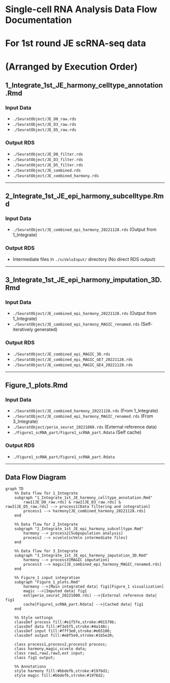 # Single-cell RNA Analysis Data Flow Documentation 

# For 1st round JE scRNA-seq data

# (Arranged by Execution Order)

## 1_Integrate_1st_JE_harmony_celltype_annotation.Rmd

### Input Data
- `./SeuratObject/JE_D0_raw.rds`
- `./SeuratObject/JE_D3_raw.rds`
- `./SeuratObject/JE_D5_raw.rds`

### Output RDS
- `./SeuratObject/JE_D0_filter.rds`
- `./SeuratObject/JE_D3_filter.rds`
- `./SeuratObject/JE_D5_filter.rds`
- `./SeuratObject/JE_combined.rds`
- `./SeuratObject/JE_combined_harmony.rds`

---

## 2_Integrate_1st_JE_epi_harmony_subcelltype.Rmd

### Input Data
- `./SeuratObject/JE_combined_epi_harmony_20221128.rds` (Output from 1_Integrate)

### Output RDS
- Intermediate files in `./scVeloInput/` directory (No direct RDS output)

---

## 3_Integrate_1st_JE_epi_harmony_imputation_3D.Rmd

### Input Data
- `./SeuratObject/JE_combined_epi_harmony_20221128.rds` (Output from 1_Integrate)
- `./SeuratObject/JE_combined_epi_harmony_MAGIC_renamed.rds` (Self-iteratively generated)

### Output RDS
- `./SeuratObject/JE_combined_epi_MAGIC_3D.rds`
- `./SeuratObject/JE_combined_epi_MAGIC_GE7_20221128.rds`
- `./SeuratObject/JE_combined_epi_MAGIC_GE4_20221128.rds`

---

## Figure_1_plots.Rmd

### Input Data
- `./SeuratObject/JE_combined_harmony_20221128.rds` (From 1_Integrate)
- `./SeuratObject/JE_combined_epi_harmony_MAGIC_renamed.rds` (From 3_Integrate)
- `./SeuratObject/perio_seurat_20221008.rds` (External reference data)
- `./Figure1_scRNA_part/Figure1_scRNA_part.Rdata` (Self cache)

### Output RDS
- `./Figure1_scRNA_part/Figure1_scRNA_part.Rdata`

---

## Data Flow Diagram
```mermaid
graph TD
    %% Data flow for 1_Integrate
    subgraph "1_Integrate_1st_JE_harmony_celltype_annotation.Rmd"
        raw1[JE_D0_raw.rds] & raw2[JE_D3_raw.rds] & raw3[JE_D5_raw.rds] --> process1[Data filtering and integration]
        process1 --> harmony[JE_combined_harmony_20221128.rds]
    end

    %% Data flow for 2_Integrate
    subgraph "2_Integrate_1st_JE_epi_harmony_subcelltype.Rmd"
        harmony --> process2[Subpopulation analysis]
        process2 --> scvelo[scVelo intermediate files]
    end

    %% Data flow for 3_Integrate
    subgraph "3_Integrate_1st_JE_epi_harmony_imputation_3D.Rmd"
        harmony --> process3[MAGIC imputation]
        process3 --> magic[JE_combined_epi_harmony_MAGIC_renamed.rds]
    end

    %% Figure_1 input integration
    subgraph "Figure_1_plots.Rmd"
        harmony -->|Main integrated data| fig1[Figure_1 visualization]
        magic -->|Imputed data| fig1
        ext[perio_seurat_20221008.rds] -->|External reference data| fig1
        cache[Figure1_scRNA_part.Rdata] -->|Cached data| fig1
    end

    %% Style settings
    classDef process fill:#e1f5fe,stroke:#01579b;
    classDef data fill:#f3e5f5,stroke:#4a148c;
    classDef input fill:#fff3e0,stroke:#e65100;
    classDef output fill:#e8f5e9,stroke:#1b5e20;
    
    class process1,process2,process3 process;
    class harmony,magic,scvelo data;
    class raw1,raw2,raw3,ext input;
    class fig1 output;

    %% Annotations
    style harmony fill:#bbdefb,stroke:#1976d2;
    style magic fill:#bbdefb,stroke:#1976d2;

